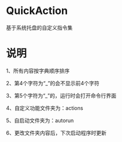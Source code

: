 # QuickAction
基于系统托盘的自定义指令集


# 说明
1、所有内容按字典顺序排序

2、第4个字符为“_”的会不显示前4个字符

3、第5个字符为“_”的，运行时会打开命令行界面

4、自定义功能文件夹为：actions

5、自启动文件夹为：autorun

6、更改文件夹内容后，下次启动程序时更新
